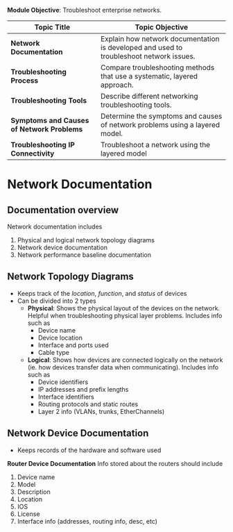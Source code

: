 **Module Objective**: Troubleshoot enterprise networks.

|**Topic Title**|**Topic Objective**|
|---|---|
|**Network Documentation**|Explain how network documentation is developed and used to troubleshoot network issues.|
|**Troubleshooting Process**|Compare troubleshooting methods that use a systematic, layered approach.|
|**Troubleshooting Tools**|Describe different networking troubleshooting tools.|
|**Symptoms and Causes of Network Problems**|Determine the symptoms and causes of network problems using a layered model.|
|**Troubleshooting IP Connectivity**|Troubleshoot a network using the layered model|
# Network Documentation
## Documentation overview
Network documentation includes 
1. Physical and logical network topology diagrams
2. Network device documentation
3. Network performance baseline documentation

## Network Topology Diagrams
- Keeps track of the *location*, *function*, and *status* of devices
- Can be divided into 2 types
	- **Physical**: Shows the physical layout of the devices on the network. Helpful when troubleshooting physical layer problems. Includes info such as 
		- Device name
		- Device location
		- Interface and ports used
		- Cable type
	- **Logical**: Shows how devices are connected logically on the network (ie. how devices transfer data when communicating). Includes info such as
		- Device identifiers
		- IP addresses and prefix lengths
		- Interface identifiers
		- Routing protocols and static routes
		- Layer 2 info (VLANs, trunks, EtherChannels)

## Network Device Documentation
- Keeps records of the hardware and software used

**Router Device Documentation**
Info stored about the routers should include
1. Device name
2. Model
3. Description
4. Location
5. IOS
6. License
7. Interface info (addresses, routing info, desc, etc)

